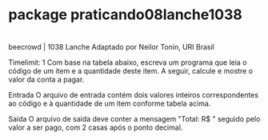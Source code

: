 # package praticando08lanche1038
#
#
beecrowd | 1038
Lanche
Adaptado por Neilor Tonin, URI  Brasil

Timelimit: 1
Com base na tabela abaixo, escreva um programa que leia o código de um item e a quantidade deste item. A seguir, calcule e mostre o valor da conta a pagar.



Entrada
O arquivo de entrada contém dois valores inteiros correspondentes ao código e à quantidade de um item conforme tabela acima.

Saída
O arquivo de saída deve conter a mensagem "Total: R$ " seguido pelo valor a ser pago, com 2 casas após o ponto decimal.
